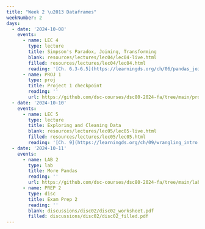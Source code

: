 ```yaml
---
title: "Week 2 \u2013 Dataframes"
weekNumber: 2
days:
  - date: '2024-10-08'
    events:
      - name: LEC 4
        type: lecture
        title: Simpson's Paradox, Joining, Transforming
        blank: resources/lectures/lec04/lec04-live.html
        filled: resources/lectures/lec04/lec04.html
        reading: '[Ch. 6.3-6.5](https://learningds.org/ch/06/pandas_joining.html)'
      - name: PROJ 1
        type: proj
        title: Project 1 checkpoint
        reading: ''
        url: https://github.com/dsc-courses/dsc80-2024-fa/tree/main/projects/project01
  - date: '2024-10-10'
    events:
      - name: LEC 5
        type: lecture
        title: Exploring and Cleaning Data
        blank: resources/lectures/lec05/lec05-live.html
        filled: resources/lectures/lec05/lec05.html
        reading: '[Ch. 9](https://learningds.org/ch/09/wrangling_intro.html) and [10](https://learningds.org/ch/10/eda_intro.html)'
  - date: '2024-10-11'
    events:
      - name: LAB 2
        type: lab
        title: More Pandas
        reading: ''
        url: https://github.com/dsc-courses/dsc80-2024-fa/tree/main/labs/lab02
      - name: PREP 2
        type: disc
        title: Exam Prep 2
        reading: ''
        blank: discussions/disc02/disc02_worksheet.pdf
        filled: discussions/disc02/disc02_filled.pdf
---
```

